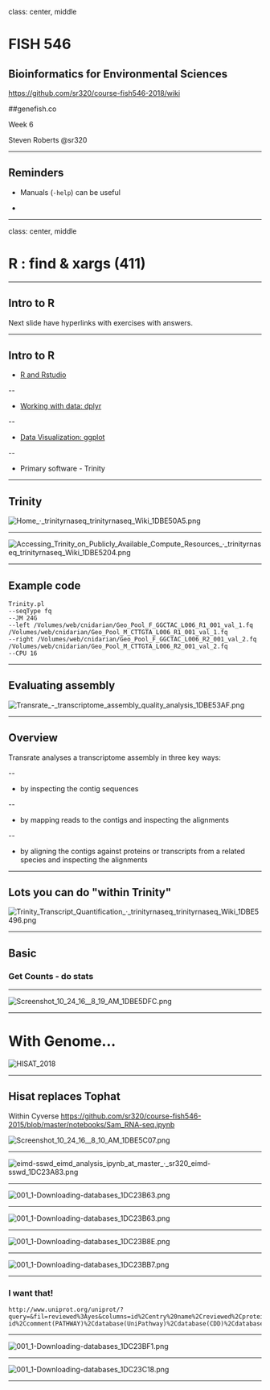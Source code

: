 class: center, middle

# FISH 546
## Bioinformatics for Environmental Sciences

https://github.com/sr320/course-fish546-2018/wiki

##genefish.co

Week 6


Steven Roberts
@sr320

---

## Reminders

- Manuals (`-help`) can be useful

-

---

class: center, middle


# R : find & xargs (411)

---


## Intro to R

Next slide have hyperlinks with exercises with answers.



---


## Intro to R

- [R and Rstudio](https://sr320.github.io/course-fish497-2018/assignments/r-intro/)

--

- [Working with data: dplyr](https://sr320.github.io/course-fish497-2018/assignments/r-data/)

--

- [Data Visualization: ggplot](https://sr320.github.io/course-fish497-2018/assignments/r-datavis/)

--

- Primary software - Trinity


---

## Trinity

<img src="http://eagle.fish.washington.edu/cnidarian/skitch/Home_·_trinityrnaseq_trinityrnaseq_Wiki_1DBE50A5.png" alt="Home_·_trinityrnaseq_trinityrnaseq_Wiki_1DBE50A5.png"/>


---


<img src="http://eagle.fish.washington.edu/cnidarian/skitch/Accessing_Trinity_on_Publicly_Available_Compute_Resources_·_trinityrnaseq_trinityrnaseq_Wiki_1DBE5204.png" alt="Accessing_Trinity_on_Publicly_Available_Compute_Resources_·_trinityrnaseq_trinityrnaseq_Wiki_1DBE5204.png"/>

---

## Example code

```
Trinity.pl
--seqType fq
--JM 24G
--left /Volumes/web/cnidarian/Geo_Pool_F_GGCTAC_L006_R1_001_val_1.fq /Volumes/web/cnidarian/Geo_Pool_M_CTTGTA_L006_R1_001_val_1.fq
--right /Volumes/web/cnidarian/Geo_Pool_F_GGCTAC_L006_R2_001_val_2.fq /Volumes/web/cnidarian/Geo_Pool_M_CTTGTA_L006_R2_001_val_2.fq
--CPU 16
```

---

## Evaluating assembly

<img src="http://eagle.fish.washington.edu/cnidarian/skitch/Transrate_-_transcriptome_assembly_quality_analysis_1DBE53AF.png" alt="Transrate_-_transcriptome_assembly_quality_analysis_1DBE53AF.png"/>


---

## Overview

Transrate analyses a transcriptome assembly in three key ways:

--

- by inspecting the contig sequences

--

- by mapping reads to the contigs and inspecting the alignments

--

- by aligning the contigs against proteins or transcripts from a related species and inspecting the alignments

---

## Lots you can do "within Trinity"

<img src="http://eagle.fish.washington.edu/cnidarian/skitch/Trinity_Transcript_Quantification_·_trinityrnaseq_trinityrnaseq_Wiki_1DBE5496.png" alt="Trinity_Transcript_Quantification_·_trinityrnaseq_trinityrnaseq_Wiki_1DBE5496.png"/>


---

## Basic


### Get Counts - do stats



---

<img src="http://eagle.fish.washington.edu/cnidarian/skitch/Screenshot_10_24_16__8_19_AM_1DBE5DFC.png" alt="Screenshot_10_24_16__8_19_AM_1DBE5DFC.png"/>





---



# With Genome...

<img src="http://gannet.fish.washington.edu/seashell/snaps/HISAT_2018-10-21_13-50-45.png" alt="HISAT_2018"/>


---

## Hisat replaces Tophat

Within Cyverse
<https://github.com/sr320/course-fish546-2015/blob/master/notebooks/Sam_RNA-seq.ipynb>

<img src="http://eagle.fish.washington.edu/cnidarian/skitch/Screenshot_10_24_16__8_10_AM_1DBE5C07.png" alt="Screenshot_10_24_16__8_10_AM_1DBE5C07.png"/>

---
<img src="http://eagle.fish.washington.edu/cnidarian/skitch/eimd-sswd_eimd_analysis_ipynb_at_master_·_sr320_eimd-sswd_1DC23A83.png" alt="eimd-sswd_eimd_analysis_ipynb_at_master_·_sr320_eimd-sswd_1DC23A83.png"/>


---

<img src="http://eagle.fish.washington.edu/cnidarian/skitch/001_1-Downloading-databases_1DC23B63.png" alt="001_1-Downloading-databases_1DC23B63.png"/>

---

<img src="http://eagle.fish.washington.edu/cnidarian/skitch/001_1-Downloading-databases_1DC23B63.png" alt="001_1-Downloading-databases_1DC23B63.png"/>

---

<img src="http://eagle.fish.washington.edu/cnidarian/skitch/001_1-Downloading-databases_1DC23B8E.png" alt="001_1-Downloading-databases_1DC23B8E.png"/>

---

<img src="http://eagle.fish.washington.edu/cnidarian/skitch/001_1-Downloading-databases_1DC23BB7.png" alt="001_1-Downloading-databases_1DC23BB7.png"/>

---

### I want that!

```
http://www.uniprot.org/uniprot/?query=&fil=reviewed%3Ayes&columns=id%2Centry%20name%2Creviewed%2Cprotein%20names%2Cgenes%2Corganism%2Clength%2Cgo(biological%20process)%2Cgo-id%2Ccomment(PATHWAY)%2Cdatabase(UniPathway)%2Cdatabase(CDD)%2Cdatabase(Pfam)
```

---

<img src="http://eagle.fish.washington.edu/cnidarian/skitch/001_1-Downloading-databases_1DC23BF1.png" alt="001_1-Downloading-databases_1DC23BF1.png"/>

---

<img src="http://eagle.fish.washington.edu/cnidarian/skitch/001_1-Downloading-databases_1DC23C18.png" alt="001_1-Downloading-databases_1DC23C18.png"/>

---
